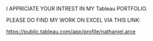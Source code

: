 I APPRICIATE YOUR INTREST IN MY Tableau PORTFOLIO.

PLEASE DO FIND MY WORK ON EXCEL VIA THIS LINK:

https://public.tableau.com/app/profile/nathaniel.arce
